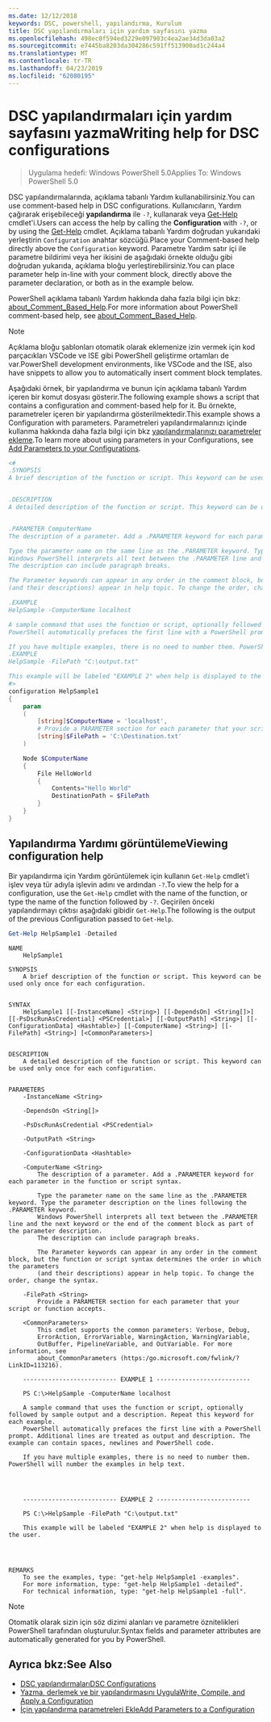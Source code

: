 ```yaml
---
ms.date: 12/12/2018
keywords: DSC, powershell, yapılandırma, Kurulum
title: DSC yapılandırmaları için yardım sayfasını yazma
ms.openlocfilehash: 498ec0f594ed3229e097903c4ea2ae34d3da03a2
ms.sourcegitcommit: e7445ba8203da304286c591ff513900ad1c244a4
ms.translationtype: MT
ms.contentlocale: tr-TR
ms.lasthandoff: 04/23/2019
ms.locfileid: "62080195"
---
```

# <a name="writing-help-for-dsc-configurations"></a><span data-ttu-id="145fd-103">DSC yapılandırmaları için yardım sayfasını yazma</span><span class="sxs-lookup"><span data-stu-id="145fd-103">Writing help for DSC configurations</span></span>

><span data-ttu-id="145fd-104">Uygulama hedefi: Windows PowerShell 5.0</span><span class="sxs-lookup"><span data-stu-id="145fd-104">Applies To: Windows PowerShell 5.0</span></span>

<span data-ttu-id="145fd-105">DSC yapılandırmalarında, açıklama tabanlı Yardım kullanabilirsiniz.</span><span class="sxs-lookup"><span data-stu-id="145fd-105">You can use comment-based help in DSC configurations.</span></span> <span data-ttu-id="145fd-106">Kullanıcıların, Yardım çağırarak erişebileceği **yapılandırma** ile `-?`, kullanarak veya [Get-Help](/powershell/module/Microsoft.PowerShell.Core/Get-Help) cmdlet'i.</span><span class="sxs-lookup"><span data-stu-id="145fd-106">Users can access the help by calling the **Configuration** with `-?`, or by using the [Get-Help](/powershell/module/Microsoft.PowerShell.Core/Get-Help) cmdlet.</span></span> <span data-ttu-id="145fd-107">Açıklama tabanlı Yardım doğrudan yukarıdaki yerleştirin `Configuration` anahtar sözcüğü.</span><span class="sxs-lookup"><span data-stu-id="145fd-107">Place your Comment-based help directly above the `Configuration` keyword.</span></span>
<span data-ttu-id="145fd-108">Parametre Yardım satır içi ile parametre bildirimi veya her ikisini de aşağıdaki örnekte olduğu gibi doğrudan yukarıda, açıklama bloğu yerleştirebilirsiniz.</span><span class="sxs-lookup"><span data-stu-id="145fd-108">You can place parameter help in-line with your comment block, directly above the parameter declaration, or both as in the example below.</span></span>

<span data-ttu-id="145fd-109">PowerShell açıklama tabanlı Yardım hakkında daha fazla bilgi için bkz: [about_Comment_Based_Help](/powershell/module/microsoft.powershell.core/about/about_comment_based_help).</span><span class="sxs-lookup"><span data-stu-id="145fd-109">For more information about PowerShell comment-based help, see [about_Comment_Based_Help](/powershell/module/microsoft.powershell.core/about/about_comment_based_help).</span></span>

> [!NOTE]
> <span data-ttu-id="145fd-110">Açıklama bloğu şablonları otomatik olarak eklemenize izin vermek için kod parçacıkları VSCode ve ISE gibi PowerShell geliştirme ortamları de var.</span><span class="sxs-lookup"><span data-stu-id="145fd-110">PowerShell development environments, like VSCode and the ISE, also have snippets to allow you to automatically insert comment block templates.</span></span>

<span data-ttu-id="145fd-111">Aşağıdaki örnek, bir yapılandırma ve bunun için açıklama tabanlı Yardım içeren bir komut dosyası gösterir.</span><span class="sxs-lookup"><span data-stu-id="145fd-111">The following example shows a script that contains a configuration and comment-based help for it.</span></span> <span data-ttu-id="145fd-112">Bu örnekte, parametreler içeren bir yapılandırma gösterilmektedir.</span><span class="sxs-lookup"><span data-stu-id="145fd-112">This example shows a Configuration with parameters.</span></span> <span data-ttu-id="145fd-113">Parametreleri yapılandırmalarınızı içinde kullanma hakkında daha fazla bilgi için bkz [yapılandırmalarınızı parametreler ekleme](add-parameters-to-a-configuration.md).</span><span class="sxs-lookup"><span data-stu-id="145fd-113">To learn more about using parameters in your Configurations, see [Add Parameters to your Configurations](add-parameters-to-a-configuration.md).</span></span>

```powershell
<#
.SYNOPSIS
A brief description of the function or script. This keyword can be used only once for each configuration.


.DESCRIPTION
A detailed description of the function or script. This keyword can be used only once for each configuration.


.PARAMETER ComputerName
The description of a parameter. Add a .PARAMETER keyword for each parameter in the function or script syntax.

Type the parameter name on the same line as the .PARAMETER keyword. Type the parameter description on the lines following the .PARAMETER keyword.
Windows PowerShell interprets all text between the .PARAMETER line and the next keyword or the end of the comment block as part of the parameter description.
The description can include paragraph breaks.

The Parameter keywords can appear in any order in the comment block, but the function or script syntax determines the order in which the parameters
(and their descriptions) appear in help topic. To change the order, change the syntax.

.EXAMPLE
HelpSample -ComputerName localhost

A sample command that uses the function or script, optionally followed by sample output and a description. Repeat this keyword for each example.
PowerShell automatically prefaces the first line with a PowerShell prompt. Additional lines are treated as output and description. The example can contain spaces, newlines and PowerShell code.

If you have multiple examples, there is no need to number them. PowerShell will number the examples in help text.
.EXAMPLE
HelpSample -FilePath "C:\output.txt"

This example will be labeled "EXAMPLE 2" when help is displayed to the user.
#>
configuration HelpSample1
{
    param
    (
        [string]$ComputerName = 'localhost',
        # Provide a PARAMETER section for each parameter that your script or function accepts.
        [string]$FilePath = 'C:\Destination.txt'
    )

    Node $ComputerName
    {
        File HelloWorld
        {
            Contents="Hello World"
            DestinationPath = $FilePath
        }
    }
}
```

## <a name="viewing-configuration-help"></a><span data-ttu-id="145fd-114">Yapılandırma Yardımı görüntüleme</span><span class="sxs-lookup"><span data-stu-id="145fd-114">Viewing configuration help</span></span>

<span data-ttu-id="145fd-115">Bir yapılandırma için Yardım görüntülemek için kullanın `Get-Help` cmdlet'i işlev veya tür adıyla işlevin adını ve ardından `-?`.</span><span class="sxs-lookup"><span data-stu-id="145fd-115">To view the help for a configuration, use the `Get-Help` cmdlet with the name of the function, or type the name of the function followed by `-?`.</span></span> <span data-ttu-id="145fd-116">Geçirilen önceki yapılandırmayı çıktısı aşağıdaki gibidir `Get-Help`.</span><span class="sxs-lookup"><span data-stu-id="145fd-116">The following is the output of the previous Configuration passed to `Get-Help`.</span></span>

```powershell
Get-Help HelpSample1 -Detailed
```

```output
NAME
    HelpSample1

SYNOPSIS
    A brief description of the function or script. This keyword can be used only once for each configuration.


SYNTAX
    HelpSample1 [[-InstanceName] <String>] [[-DependsOn] <String[]>] [[-PsDscRunAsCredential] <PSCredential>] [[-OutputPath] <String>] [[-ConfigurationData] <Hashtable>] [[-ComputerName] <String>] [[-FilePath] <String>] [<CommonParameters>]


DESCRIPTION
    A detailed description of the function or script. This keyword can be used only once for each configuration.


PARAMETERS
    -InstanceName <String>

    -DependsOn <String[]>

    -PsDscRunAsCredential <PSCredential>

    -OutputPath <String>

    -ConfigurationData <Hashtable>

    -ComputerName <String>
        The description of a parameter. Add a .PARAMETER keyword for each parameter in the function or script syntax.

        Type the parameter name on the same line as the .PARAMETER keyword. Type the parameter description on the lines following the .PARAMETER keyword.
        Windows PowerShell interprets all text between the .PARAMETER line and the next keyword or the end of the comment block as part of the parameter description.
        The description can include paragraph breaks.

        The Parameter keywords can appear in any order in the comment block, but the function or script syntax determines the order in which the parameters
        (and their descriptions) appear in help topic. To change the order, change the syntax.

    -FilePath <String>
        Provide a PARAMETER section for each parameter that your script or function accepts.

    <CommonParameters>
        This cmdlet supports the common parameters: Verbose, Debug,
        ErrorAction, ErrorVariable, WarningAction, WarningVariable,
        OutBuffer, PipelineVariable, and OutVariable. For more information, see
        about_CommonParameters (https:/go.microsoft.com/fwlink/?LinkID=113216).

    -------------------------- EXAMPLE 1 --------------------------

    PS C:\>HelpSample -ComputerName localhost

    A sample command that uses the function or script, optionally followed by sample output and a description. Repeat this keyword for each example.
    PowerShell automatically prefaces the first line with a PowerShell prompt. Additional lines are treated as output and description. The example can contain spaces, newlines and PowerShell code.

    If you have multiple examples, there is no need to number them. PowerShell will number the examples in help text.




    -------------------------- EXAMPLE 2 --------------------------

    PS C:\>HelpSample -FilePath "C:\output.txt"

    This example will be labeled "EXAMPLE 2" when help is displayed to the user.




REMARKS
    To see the examples, type: "get-help HelpSample1 -examples".
    For more information, type: "get-help HelpSample1 -detailed".
    For technical information, type: "get-help HelpSample1 -full".
```

> [!NOTE]
> <span data-ttu-id="145fd-117">Otomatik olarak sizin için söz dizimi alanları ve parametre öznitelikleri PowerShell tarafından oluşturulur.</span><span class="sxs-lookup"><span data-stu-id="145fd-117">Syntax fields and parameter attributes are automatically generated for you by PowerShell.</span></span>

## <a name="see-also"></a><span data-ttu-id="145fd-118">Ayrıca bkz:</span><span class="sxs-lookup"><span data-stu-id="145fd-118">See Also</span></span>

- [<span data-ttu-id="145fd-119">DSC yapılandırmaları</span><span class="sxs-lookup"><span data-stu-id="145fd-119">DSC Configurations</span></span>](configurations.md)
- [<span data-ttu-id="145fd-120">Yazma, derlemek ve bir yapılandırmasını Uygula</span><span class="sxs-lookup"><span data-stu-id="145fd-120">Write, Compile, and Apply a Configuration</span></span>](write-compile-apply-configuration.md)
- [<span data-ttu-id="145fd-121">İçin yapılandırma parametreleri Ekle</span><span class="sxs-lookup"><span data-stu-id="145fd-121">Add Parameters to a Configuration</span></span>](add-parameters-to-a-configuration.md)
